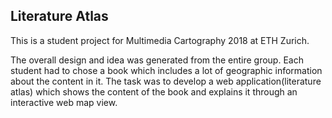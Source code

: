 ## Literature Atlas

This is a student project for Multimedia Cartography 2018 at ETH Zurich.

The overall design and idea was generated from the entire group. Each student had to chose a book which includes a lot of geographic information about the content in it. The task was to develop a web application(literature atlas) which shows the content of the book and explains it through an interactive web map view.


